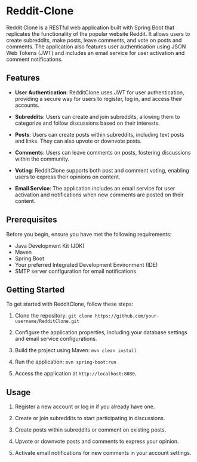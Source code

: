 # Reddit-Clone

Reddit Clone is a RESTful web application built with Spring Boot that replicates the functionality of the popular website Reddit. It allows users to create subreddits, make posts, leave comments, and vote on posts and comments. The application also features user authentication using JSON Web Tokens (JWT) and includes an email service for user activation and comment notifications.

## Features

- **User Authentication**: RedditClone uses JWT for user authentication, providing a secure way for users to register, log in, and access their accounts.

- **Subreddits**: Users can create and join subreddits, allowing them to categorize and follow discussions based on their interests.

- **Posts**: Users can create posts within subreddits, including text posts and links. They can also upvote or downvote posts.

- **Comments**: Users can leave comments on posts, fostering discussions within the community.

- **Voting**: RedditClone supports both post and comment voting, enabling users to express their opinions on content.

- **Email Service**: The application includes an email service for user activation and notifications when new comments are posted on their content.

## Prerequisites

Before you begin, ensure you have met the following requirements:

- Java Development Kit (JDK)
- Maven
- Spring Boot
- Your preferred Integrated Development Environment (IDE)
- SMTP server configuration for email notifications

## Getting Started

To get started with RedditClone, follow these steps:

1. Clone the repository: `git clone https://github.com/your-username/RedditClone.git`

2. Configure the application properties, including your database settings and email service configurations.

3. Build the project using Maven: `mvn clean install`

4. Run the application: `mvn spring-boot:run`

5. Access the application at `http://localhost:8080`.

## Usage

1. Register a new account or log in if you already have one.

2. Create or join subreddits to start participating in discussions.

3. Create posts within subreddits or comment on existing posts.

4. Upvote or downvote posts and comments to express your opinion.

5. Activate email notifications for new comments in your account settings.

